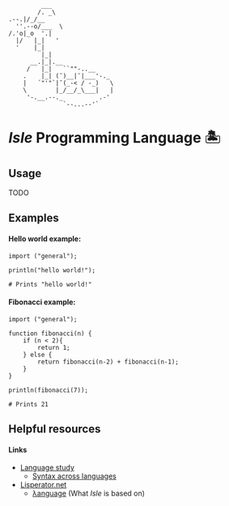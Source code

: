 ```
         ___
        /. _\
.--.|/_/__
  ''.--o/___  \
/.'o|_o  '.|
  |/   |_|   '
  '    |_|
         |_|
      __.|_|.__
     /   |_|   ``""-..__
    .    |_| (¯)__|¯|___'-._
    |   ´"'"`|¯(_-< / -_)   \
    \        |_/__/_\___|   |
     '-.__.--._          .-'
               `--...--'`
```

# *Isle* Programming Language 🏝️


## Usage

TODO



## Examples

#### Hello world example:

```
import ("general");

println("hello world!");

# Prints "hello world!"
```

#### Fibonacci example:

```
import ("general");

function fibonacci(n) {
	if (n < 2){
		return 1;
	} else {
		return fibonacci(n-2) + fibonacci(n-1);
	}
}

println(fibonacci(7));

# Prints 21
```



## Helpful resources

#### Links

* [Language study](http://rigaux.org/language-study/)
    * [Syntax across languages](http://rigaux.org/language-study/syntax-across-languages/)
* [Lisperator.net](http://lisperator.net/)
    * [λanguage](http://lisperator.net/pltut/) (What *Isle* is based on)
